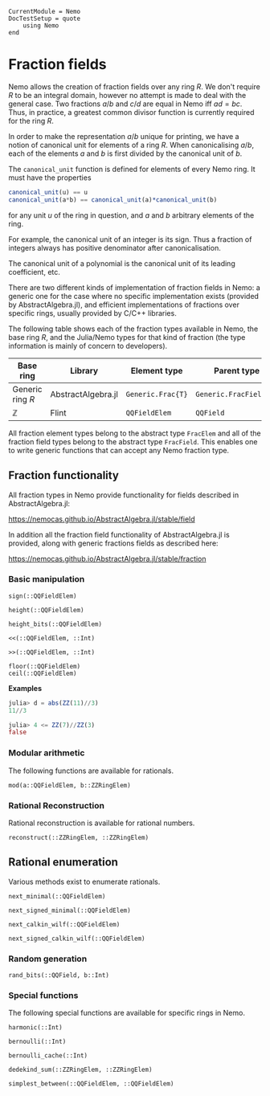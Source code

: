 ```@meta
CurrentModule = Nemo
DocTestSetup = quote
    using Nemo
end
```

# Fraction fields

Nemo allows the creation of fraction fields over any ring $R$. We don't require
$R$ to be an integral domain, however no attempt is made to deal with the
general case. Two fractions $a/b$ and $c/d$ are equal in Nemo iff $ad = bc$.
Thus, in practice, a greatest common divisor function is currently required for
the ring $R$.

In order to make the representation $a/b$ unique for printing, we have a notion
of canonical unit for elements of a ring $R$. When canonicalising $a/b$, each
of the elements $a$ and $b$ is first divided by the canonical unit of $b$.

The `canonical_unit` function is defined for elements of every Nemo ring. It
must have the properties

```julia
canonical_unit(u) == u
canonical_unit(a*b) == canonical_unit(a)*canonical_unit(b)
```

for any unit $u$ of the ring in question, and $a$ and $b$ arbitrary elements
of the ring.

For example, the canonical unit of an integer is its sign. Thus a fraction of
integers always has positive denominator after canonicalisation.

The canonical unit of a polynomial is the canonical unit of its leading
coefficient, etc.

There are two different kinds of implementation of fraction fields in Nemo: a
generic one for the case where no specific implementation exists (provided by
AbstractAlgebra.jl), and efficient implementations of fractions over specific rings,
usually provided by C/C++ libraries.

The following table shows each of the fraction types available in Nemo, the
base ring $R$, and the Julia/Nemo types for that kind of fraction (the type
information is mainly of concern to developers).

Base ring         | Library             | Element type        | Parent type
------------------|---------------------|---------------------|----------------------
Generic ring $R$  | AbstractAlgebra.jl  | `Generic.Frac{T}`   | `Generic.FracField{T}`
$\mathbb{Z}$      | Flint               | `QQFieldElem`       | `QQField`

All fraction element types belong to the abstract type `FracElem` and all of
the fraction field types belong to the abstract type `FracField`. This enables
one to write generic functions that can accept any Nemo fraction type.

## Fraction functionality

All fraction types in Nemo provide functionality for fields described in
AbstractAlgebra.jl:

<https://nemocas.github.io/AbstractAlgebra.jl/stable/field>

In addition all the fraction field functionality of AbstractAlgebra.jl is provided,
along with generic fractions fields as described here:

<https://nemocas.github.io/AbstractAlgebra.jl/stable/fraction>

### Basic manipulation

```@docs
sign(::QQFieldElem)
```

```@docs
height(::QQFieldElem)
```

```@docs
height_bits(::QQFieldElem)
```

```@docs
<<(::QQFieldElem, ::Int)
```

```@docs
>>(::QQFieldElem, ::Int)
```

```@docs
floor(::QQFieldElem)
ceil(::QQFieldElem)
```

**Examples**

```julia
julia> d = abs(ZZ(11)//3)
11//3

julia> 4 <= ZZ(7)//ZZ(3)
false
```

### Modular arithmetic

The following functions are available for rationals.

```@docs
mod(a::QQFieldElem, b::ZZRingElem)
```

### Rational Reconstruction

Rational reconstruction is available for rational numbers.

```@docs
reconstruct(::ZZRingElem, ::ZZRingElem)
```

## Rational enumeration

Various methods exist to enumerate rationals.

```@docs
next_minimal(::QQFieldElem)
```

```@docs
next_signed_minimal(::QQFieldElem)
```

```@docs
next_calkin_wilf(::QQFieldElem)
```

```@docs
next_signed_calkin_wilf(::QQFieldElem)
```

### Random generation

```@docs
rand_bits(::QQField, b::Int)
```

### Special functions

The following special functions are available for specific rings in Nemo.

```@docs
harmonic(::Int)
```

```@docs
bernoulli(::Int)
```

```@docs
bernoulli_cache(::Int)
```

```@docs
dedekind_sum(::ZZRingElem, ::ZZRingElem)
```

```@docs
simplest_between(::QQFieldElem, ::QQFieldElem)
```
